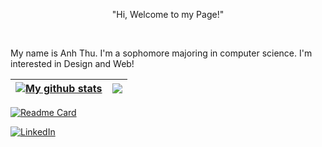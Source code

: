 
<p align="center">"Hi, Welcome to my Page!"</p>

<br />

My name is Anh Thu. I'm a sophomore majoring in computer science. I'm interested in Design and Web!

<!-- Thống kê GitHub -->
| <a href="https://github.com/thuttat/github-readme-stats"><img align="center" src="https://github-readme-stats.vercel.app/api?username=thuttat&show_icons=true&include_all_commits=true&theme=buefy&hide_border=true" alt="My github stats" /></a> | <a href="https://github.com/thuttat/github-readme-stats"><img align="center" src="https://github-readme-stats.vercel.app/api/top-langs/?username=thuttat&layout=compact&theme=buefy&hide_border=true" /></a> |
| ------------- | ------------- |
<!-- -->
[![Readme Card](https://github-readme-stats.vercel.app/api/pin/?username=thuttat&repo=Sales-Page)](https://github.com/thuttat/Sales-Page)

<!-- Biểu tượng LinkedIn -->
[![LinkedIn](https://img.shields.io/badge/LinkedIn-blue?style=for-the-badge&logo=linkedin&logoColor=white)](https://www.linkedin.com/in/trịnh-thị-anh-thư)
